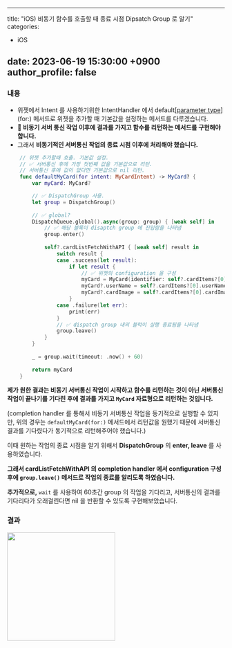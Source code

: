  ---
title:  "iOS) 비동기 함수를 호출할 때 종료 시점 Dipsatch Group 로 알기"
categories:
- iOS

date:   2023-06-19  15:30:00 +0900
author_profile: false
---
### 내용

- 위젯에서 Intent 를 사용하기위한 IntentHandler 에서 default[[parameter type](for:)](for:) 메서드로 위젯을 추가할 때 기본값을 설정하는 메서드를 다루겠습니다.
- **🚨 비동기 서버 통신  작업 이후에 결과를 가지고 함수를 리턴하는 메서드를 구현해야 합니다.**
- 그래서 **비동기적인 서버통신 작업의 종료 시점 이후에 처리해야 했습니다.**

```swift
    // 위젯 추가할때 호출. 기본값 설정.
    // ✅ 서버통신 후에 가장 첫번째 값을 기본값으로 리턴.
    // 서버통신 후에 값이 없다면 기본값으로 nil 리턴.
    func defaultMyCard(for intent: MyCardIntent) -> MyCard? {
        var myCard: MyCard?

        // ✅ DispatchGroup 사용.
        let group = DispatchGroup()
        
        // ✅ global?
        DispatchQueue.global().async(group: group) { [weak self] in
            // ✅ 해당 블록이 disaptch group 에 진입함을 나타냄
            group.enter()
            
            self?.cardListFetchWithAPI { [weak self] result in
                switch result {
                case .success(let result):
                    if let result {
                        // ✅ 위젯의 configuration 을 구성
                        myCard = MyCard(identifier: self?.cardItems?[0].cardUUID ?? "", display: self?.cardItems?[0].cardName ?? "")
                        myCard?.userName = self?.cardItems?[0].userName
                        myCard?.cardImage = self?.cardItems?[0].cardImage
                    }
                case .failure(let err):
                    print(err)
                }
                // ✅ dispatch group 내의 블럭이 실행 종료됨을 나타냄
                group.leave()
            }
        }
        
        _ = group.wait(timeout: .now() + 60)
        
        return myCard
    }
```

**제가 원한 결과는 비동기 서버통신 작업이 시작하고 함수를 리턴하는 것이 아닌 서버통신 작업이 끝나기를 기다린 후에 결과를 가지고 `MyCard` 자료형으로 리턴하는 것입니다.**

(completion handler 를 통해서 비동기 서버통신 작업을 동기적으로 실행할 수 있지만, 위의 경우는 `defaultMyCard(for:)` 메서드에서 리턴값을 원했기 때문에 서버통신 결과를 기다렸다가 동기적으로 리턴해주어야 했습니다.)

이때 원하는 작업의 종료 시점을 알기 위해서 **DispatchGroup** 의 **enter, leave** 를 사용하였습니다.

**그래서 cardListFetchWithAPI 의 completion handler 에서 configuration 구성 후에 `group.leave()` 메서드로 작업의 종료를 알리도록 하였습니다.**

**추가적으로,** `wait` 를 사용하여 60초간 group 의 작업을 기다리고, 서버통신의 결과를 기다리다가 오래걸린다면 nil 을 반환할 수 있도록 구현해보았습니다. 

### 결과

<img src="https://github.com/hyun99999/algorithm-Swift/assets/69136340/6ca30c5e-a586-4d27-a333-ab699f2ba1ad" width ="250">


